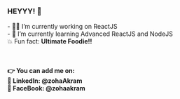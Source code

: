 ### HEYYY! 👋
<link rel="stylesheet" href="https://cdnjs.cloudflare.com/ajax/libs/font-awesome/4.7.0/css/font-awesome.min.css">
- 👩‍💻 I’m currently working on ReactJS<br>
- 🌱 I’m currently learning Advanced ReactJS and NodeJS<br>
💥 Fun fact: <b>Ultimate Foodie!!<b>
  <br>
  <br>
  <br>
  
👉 You can add me on:<br>
🔵 LinkedIn: @zohaAkram <br> 
🔴 FaceBook: @zohaakram <br>

